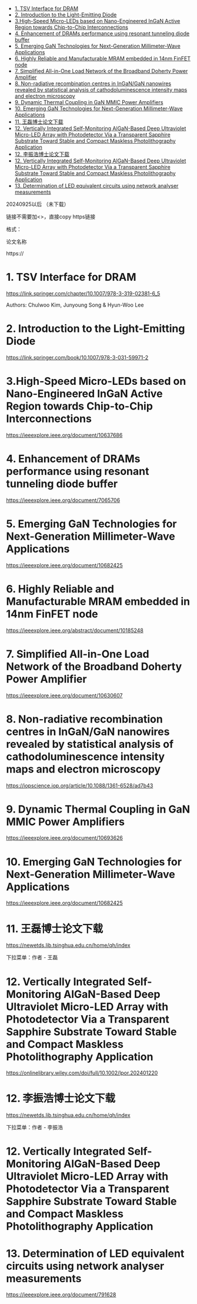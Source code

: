 - [1. TSV Interface for DRAM](#1-tsv-interface-for-dram)
- [2. Introduction to the Light-Emitting Diode](#2-introduction-to-the-light-emitting-diode)
- [3.High-Speed Micro-LEDs based on Nano-Engineered InGaN Active Region towards Chip-to-Chip Interconnections](#3high-speed-micro-leds-based-on-nano-engineered-ingan-active-region-towards-chip-to-chip-interconnections)
- [4. Enhancement of DRAMs performance using resonant tunneling diode buffer](#4-enhancement-of-drams-performance-using-resonant-tunneling-diode-buffer)
- [5. Emerging GaN Technologies for Next-Generation Millimeter-Wave Applications](#5-emerging-gan-technologies-for-next-generation-millimeter-wave-applications)
- [6. Highly Reliable and Manufacturable MRAM embedded in 14nm FinFET node](#6-highly-reliable-and-manufacturable-mram-embedded-in-14nm-finfet-node)
- [7. Simplified All-in-One Load Network of the Broadband Doherty Power Amplifier](#7-simplified-all-in-one-load-network-of-the-broadband-doherty-power-amplifier)
- [8. Non-radiative recombination centres in InGaN/GaN nanowires revealed by statistical analysis of cathodoluminescence intensity maps and electron microscopy](#8-non-radiative-recombination-centres-in-ingangan-nanowires-revealed-by-statistical-analysis-of-cathodoluminescence-intensity-maps-and-electron-microscopy)
- [9. Dynamic Thermal Coupling in GaN MMIC Power Amplifiers](#9-dynamic-thermal-coupling-in-gan-mmic-power-amplifiers)
- [10. Emerging GaN Technologies for Next-Generation Millimeter-Wave Applications](#10-emerging-gan-technologies-for-next-generation-millimeter-wave-applications)
- [11. 王磊博士论文下载](#11-王磊博士论文下载)
- [12. Vertically Integrated Self-Monitoring AlGaN-Based Deep Ultraviolet Micro-LED Array with Photodetector Via a Transparent Sapphire Substrate Toward Stable and Compact Maskless Photolithography Application](#12-vertically-integrated-self-monitoring-algan-based-deep-ultraviolet-micro-led-array-with-photodetector-via-a-transparent-sapphire-substrate-toward-stable-and-compact-maskless-photolithography-application)
- [12. 李振浩博士论文下载](#12-李振浩博士论文下载)
- [12. Vertically Integrated Self-Monitoring AlGaN-Based Deep Ultraviolet Micro-LED Array with Photodetector Via a Transparent Sapphire Substrate Toward Stable and Compact Maskless Photolithography Application](#12-vertically-integrated-self-monitoring-algan-based-deep-ultraviolet-micro-led-array-with-photodetector-via-a-transparent-sapphire-substrate-toward-stable-and-compact-maskless-photolithography-application-1)
- [13. Determination of LED equivalent circuits using network analyser measurements](#13-determination-of-led-equivalent-circuits-using-network-analyser-measurements)


20240925以后 （未下载）

链接不需要加<>，直接copy https链接

格式：

论文名称

https://

# 1. TSV Interface for DRAM
https://link.springer.com/chapter/10.1007/978-3-319-02381-6_5

Authors: Chulwoo Kim, Junyoung Song & Hyun-Woo Lee 

# 2. Introduction to the Light-Emitting Diode
https://link.springer.com/book/10.1007/978-3-031-59971-2

# 3.High-Speed Micro-LEDs based on Nano-Engineered InGaN Active Region towards Chip-to-Chip Interconnections
https://ieeexplore.ieee.org/document/10637686

# 4. Enhancement of DRAMs performance using resonant tunneling diode buffer
https://ieeexplore.ieee.org/document/7065706

# 5. Emerging GaN Technologies for Next-Generation Millimeter-Wave Applications
https://ieeexplore.ieee.org/document/10682425

# 6. Highly Reliable and Manufacturable MRAM embedded in 14nm FinFET node
https://ieeexplore.ieee.org/abstract/document/10185248

# 7. Simplified All-in-One Load Network of the Broadband Doherty Power Amplifier
https://ieeexplore.ieee.org/document/10630607

# 8. Non-radiative recombination centres in InGaN/GaN nanowires revealed by statistical analysis of cathodoluminescence intensity maps and electron microscopy

https://iopscience.iop.org/article/10.1088/1361-6528/ad7b43

# 9. Dynamic Thermal Coupling in GaN MMIC Power Amplifiers

https://ieeexplore.ieee.org/document/10693626

# 10. Emerging GaN Technologies for Next-Generation Millimeter-Wave Applications

https://ieeexplore.ieee.org/document/10682425

# 11. 王磊博士论文下载

https://newetds.lib.tsinghua.edu.cn/home/qh/index

下拉菜单：作者 - 王磊

# 12. Vertically Integrated Self-Monitoring AlGaN-Based Deep Ultraviolet Micro-LED Array with Photodetector Via a Transparent Sapphire Substrate Toward Stable and Compact Maskless Photolithography Application

https://onlinelibrary.wiley.com/doi/full/10.1002/lpor.202401220

# 12. 李振浩博士论文下载

https://newetds.lib.tsinghua.edu.cn/home/qh/index

下拉菜单：作者 - 李振浩

# 12. Vertically Integrated Self-Monitoring AlGaN-Based Deep Ultraviolet Micro-LED Array with Photodetector Via a Transparent Sapphire Substrate Toward Stable and Compact Maskless Photolithography Application

# 13. Determination of LED equivalent circuits using network analyser measurements

https://ieeexplore.ieee.org/document/791628








